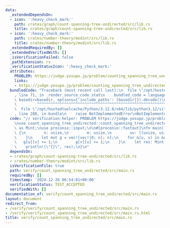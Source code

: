 ```yaml
---
data:
  _extendedDependsOn:
  - icon: ':heavy_check_mark:'
    path: crates/graph/count-spanning-tree-undirected/src/lib.rs
    title: crates/graph/count-spanning-tree-undirected/src/lib.rs
  - icon: ':heavy_check_mark:'
    path: crates/number-theory/modint/src/lib.rs
    title: crates/number-theory/modint/src/lib.rs
  _extendedRequiredBy: []
  _extendedVerifiedWith: []
  _isVerificationFailed: false
  _pathExtension: rs
  _verificationStatusIcon: ':heavy_check_mark:'
  attributes:
    PROBLEM: https://judge.yosupo.jp/problem/counting_spanning_tree_undirected
    links:
    - https://judge.yosupo.jp/problem/counting_spanning_tree_undirected
  bundledCode: "Traceback (most recent call last):\n  File \"/opt/hostedtoolcache/Python/3.12.8/x64/lib/python3.12/site-packages/onlinejudge_verify/documentation/build.py\"\
    , line 71, in _render_source_code_stat\n    bundled_code = language.bundle(stat.path,\
    \ basedir=basedir, options={'include_paths': [basedir]}).decode()\n          \
    \         ^^^^^^^^^^^^^^^^^^^^^^^^^^^^^^^^^^^^^^^^^^^^^^^^^^^^^^^^^^^^^^^^^^^^^^^^^^^^^^^^^\n\
    \  File \"/opt/hostedtoolcache/Python/3.12.8/x64/lib/python3.12/site-packages/onlinejudge_verify/languages/rust.py\"\
    , line 288, in bundle\n    raise NotImplementedError\nNotImplementedError\n"
  code: "// verification-helper: PROBLEM https://judge.yosupo.jp/problem/counting_spanning_tree_undirected\n\
    \nuse count_spanning_tree_undirected::count_spanning_tree_undirected;\nuse modint::ModInt998244353\
    \ as Mint;\nuse proconio::input;\n\n#[proconio::fastout]\nfn main() {\n    input!\
    \ {\n        n: usize,\n        m: usize,\n        uv: [(usize, usize); m],\n\
    \    }\n    let mut g = vec![vec![0; n]; n];\n    for &(u, v) in &uv {\n     \
    \   g[u][v] += 1;\n        g[v][u] += 1;\n    }\n    let res: Mint = count_spanning_tree_undirected(&g);\n\
    \    println!(\"{}\", res);\n}\n"
  dependsOn:
  - crates/graph/count-spanning-tree-undirected/src/lib.rs
  - crates/number-theory/modint/src/lib.rs
  isVerificationFile: true
  path: verify/count_spanning_tree_undirected/src/main.rs
  requiredBy: []
  timestamp: '2024-12-26 06:54:01+00:00'
  verificationStatus: TEST_ACCEPTED
  verifiedWith: []
documentation_of: verify/count_spanning_tree_undirected/src/main.rs
layout: document
redirect_from:
- /verify/verify/count_spanning_tree_undirected/src/main.rs
- /verify/verify/count_spanning_tree_undirected/src/main.rs.html
title: verify/count_spanning_tree_undirected/src/main.rs
---
```

